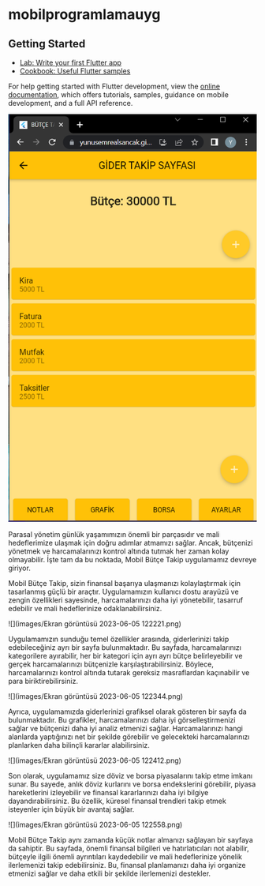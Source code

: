 # mobilprogramlamauyg



## Getting Started



- [Lab: Write your first Flutter app](https://docs.flutter.dev/get-started/codelab)
- [Cookbook: Useful Flutter samples](https://docs.flutter.dev/cookbook)

For help getting started with Flutter development, view the
[online documentation](https://docs.flutter.dev/), which offers tutorials,
samples, guidance on mobile development, and a full API reference.


![](https://github.com/YUNUSEMREALSANCAK/3311456_213311014/blob/main/images/Ekran%20g%C3%B6r%C3%BCnt%C3%BCs%C3%BC%202023-06-05%20122221.png)

Parasal yönetim günlük yaşamımızın önemli bir parçasıdır ve mali hedeflerimize ulaşmak için doğru
adımlar atmamızı sağlar. Ancak, bütçenizi yönetmek ve harcamalarınızı kontrol altında tutmak her
zaman kolay olmayabilir. İşte tam da bu noktada, Mobil Bütçe Takip uygulamamız devreye giriyor.

Mobil Bütçe Takip, sizin finansal başarıya ulaşmanızı kolaylaştırmak için tasarlanmış güçlü bir
araçtır. Uygulamamızın kullanıcı dostu arayüzü ve zengin özellikleri sayesinde, harcamalarınızı
daha iyi yönetebilir, tasarruf edebilir ve mali hedeflerinize odaklanabilirsiniz.

![](images/Ekran görüntüsü 2023-06-05 122221.png)

Uygulamamızın sunduğu temel özellikler arasında, giderlerinizi takip edebileceğiniz ayrı bir
sayfa bulunmaktadır. Bu sayfada, harcamalarınızı kategorilere ayırabilir, her bir kategori için
ayrı ayrı bütçe belirleyebilir ve gerçek harcamalarınızı bütçenizle karşılaştırabilirsiniz. Böylece,
harcamalarınızı kontrol altında tutarak gereksiz masraflardan kaçınabilir ve para biriktirebilirsiniz.

![](images/Ekran görüntüsü 2023-06-05 122344.png)

Ayrıca, uygulamamızda giderlerinizi grafiksel olarak gösteren bir sayfa da bulunmaktadır. 
Bu grafikler, harcamalarınızı daha iyi görselleştirmenizi sağlar ve bütçenizi daha iyi analiz etmenizi
sağlar. Harcamalarınızı hangi alanlarda yaptığınızı net bir şekilde görebilir ve gelecekteki
harcamalarınızı planlarken daha bilinçli kararlar alabilirsiniz.

![](images/Ekran görüntüsü 2023-06-05 122412.png)

Son olarak, uygulamamız size döviz ve borsa piyasalarını takip etme imkanı sunar.
Bu sayede, anlık döviz kurlarını ve borsa endekslerini görebilir, piyasa hareketlerini
izleyebilir ve finansal kararlarınızı daha iyi bilgiye dayandırabilirsiniz. Bu özellik,
küresel finansal trendleri takip etmek isteyenler için büyük bir avantaj sağlar.

![](images/Ekran görüntüsü 2023-06-05 122558.png)

Mobil Bütçe Takip aynı zamanda küçük notlar almanızı sağlayan bir sayfaya da sahiptir. 
Bu sayfada, önemli finansal bilgileri ve hatırlatıcıları not alabilir, bütçeyle ilgili önemli 
ayrıntıları kaydedebilir ve mali hedeflerinize yönelik ilerlemenizi takip edebilirsiniz.
Bu, finansal planlamanızı daha iyi organize etmenizi sağlar ve daha etkili bir şekilde ilerlemenizi destekler.


